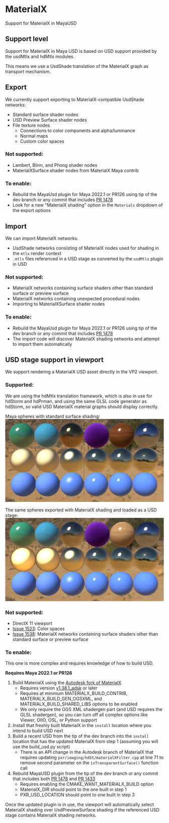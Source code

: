 # MaterialX

Support for MaterialX in MayaUSD

## Support level

Support for MaterialX in Maya USD is based on USD support provided by the usdMtlx and hdMtlx modules.

This means we use a UsdShade translation of the MaterialX graph as transport mechanism.

## Export

We currently support exporting to MaterialX-compatible UsdShade networks:

- Standard surface shader nodes
- USD Preview Surface shader nodes
- File texture nodes
    - Connections to color components and alpha/luminance
    - Normal maps
    - Custom color spaces

### Not supported:

- Lambert, Blinn, and Phong shader nodes
- MaterialXSurface shader nodes from MaterialX Maya contrib

### To enable:

- Rebuild the MayaUsd plugin for Maya 2022.1 or PR126 using tip of the dev branch or any commit that includes [PR 1478](https://github.com/Autodesk/maya-usd/pull/1478)
- Look for a new "MaterialX shading" option in the `Materials` dropdown of the export options

## Import

We can import MaterialX networks.
- UsdShade networks consisting of MaterialX nodes used for shading in the `mtlx` render context
- `.mtlx` files referenced in a USD stage as converted by the `usdMtlx` plugin in USD

### Not supported:

- MaterialX networks containing surface shaders other than standard surface or preview surface
- MaterialX networks containing unexpected procedural nodes
- Importing to MaterialXSurface shader nodes

### To enable:

- Rebuild the MayaUsd plugin for Maya 2022.1 or PR126 using tip of the dev branch or any commit that includes [PR 1478](https://github.com/Autodesk/maya-usd/pull/1478)
- The import code will discover MaterialX shading networks and attempt to import them automatically

## USD stage support in viewport

We support rendering a MaterialX USD asset directly in the VP2 viewport.

### Supported:

We are using the hdMtlx translation framework, which is also in use for hdStorm and hdPrman, and using the same GLSL code generator as hdStorm, so valid USD MaterialX material graphs should display correctly.

Maya spheres with standard surface shading: 
![alt text](./MayaStandardSurfaceSampler.JPG "Standard surface sampler")

The same spheres exported with MaterialX shading and loaded as a USD stage: ![alt text](./USDMaterialXStandardSurfaceSampler.JPG "USD MaterialX sampler")

### Not supported:

- DirectX 11 viewport
- [Issue 1523](https://github.com/PixarAnimationStudios/USD/issues/1523): Color spaces
- [Issue 1538](https://github.com/PixarAnimationStudios/USD/issues/1538): MaterialX networks containing surface shaders other than standard surface or preview surface

### To enable:

This one is more complex and requires knowledge of how to build USD.

**Requires Maya 2022.1 or PR126**

1. Build MaterialX using the [Autodesk fork of MaterialX](https://github.com/autodesk-forks/MaterialX)
    - Requires version [v1.38.1_adsk](https://github.com/autodesk-forks/MaterialX/releases/tag/v1.38.1_adsk) or later
    - Requires at minimum MATERIALX_BUILD_CONTRIB, MATERIALX_BUILD_GEN_OGSXML, and MATERIALX_BUILD_SHARED_LIBS options to be enabled
    - We only require the OGS XML shadergen part (and USD requires the GLSL shadergen), so you can turn off all complex options like Viewer, OIIO, OSL, or Python support
2. Install that freshly built MaterialX in the `install` location where you intend to build USD next
3. Build a recent USD from the tip of the dev branch into the `install` location that has the updated MaterialX from step 1 (assuming you will use the build_usd.py script)
    - There is an API change in the Autodesk branch of MaterialX that requires updating `pxr/imaging/hdSt/materialXFilter.cpp` at line 71 to remove second parameter on the `isTransparentSurface()` function call
4. Rebuild MayaUSD plugin from the tip of the dev branch or any commit that includes both [PR 1478](https://github.com/Autodesk/maya-usd/pull/1478) and [PR 1433](https://github.com/Autodesk/maya-usd/pull/1433)
    - Requires enabling the CMAKE_WANT_MATERIALX_BUILD option
    - MaterialX_DIR should point to the one built in step 1
    - PXR_USD_LOCATION should point to one built in step 3

Once the updated plugin is in use, the viewport will automatically select MaterialX shading over UsdPreviewSurface shading if the referenced USD stage contains MaterialX shading networks.